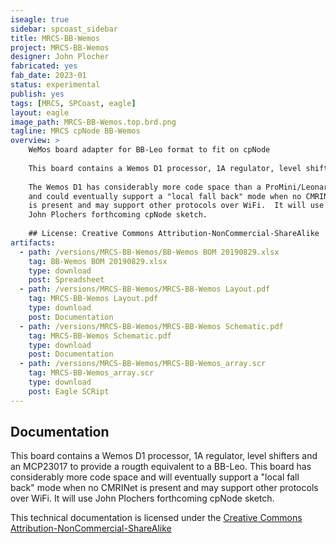 ```yaml
---
iseagle: true
sidebar: spcoast_sidebar
title: MRCS-BB-Wemos
project: MRCS-BB-Wemos
designer: John Plocher
fabricated: yes
fab_date: 2023-01
status: experimental
publish: yes
tags: [MRCS, SPCoast, eagle]
layout: eagle
image_path: MRCS-BB-Wemos.top.brd.png
tagline: MRCS cpNode BB-Wemos
overview: >
    WeMos board adapter for BB-Leo format to fit on cpNode
    
    This board contains a Wemos D1 processor, 1A regulator, level shifters and an MCP23017 to provide a rough equivalent to a BB-Leo.
    
    The Wemos D1 has considerably more code space than a ProMini/Leonardo
    and could eventually support a "local fall back" mode when no CMRINet
    is present and may support other protocols over WiFi.  It will use
    John Plochers forthcoming cpNode sketch.
    
    ## License: Creative Commons Attribution-NonCommercial-ShareAlike
artifacts:
  - path: /versions/MRCS-BB-Wemos/BB-Wemos BOM 20190829.xlsx
    tag: BB-Wemos BOM 20190829.xlsx
    type: download
    post: Spreadsheet
  - path: /versions/MRCS-BB-Wemos/MRCS-BB-Wemos Layout.pdf
    tag: MRCS-BB-Wemos Layout.pdf
    type: download
    post: Documentation
  - path: /versions/MRCS-BB-Wemos/MRCS-BB-Wemos Schematic.pdf
    tag: MRCS-BB-Wemos Schematic.pdf
    type: download
    post: Documentation
  - path: /versions/MRCS-BB-Wemos/MRCS-BB-Wemos_array.scr
    tag: MRCS-BB-Wemos_array.scr
    type: download
    post: Eagle SCRipt
---
```


## Documentation

This board contains a Wemos D1 processor, 1A regulator, level shifters and an MCP23017 to provide a rougth equivalent to a BB-Leo.
This board has considerably more code space and will eventually support a "local fall back" mode when no CMRINet is present and may
support other protocols over WiFi.  It will use John Plochers forthcoming cpNode sketch.


This technical documentation is licensed under the [Creative Commons Attribution-NonCommercial-ShareAlike](https://creativecommons.org/licenses/by-nc-sa/3.0/)
